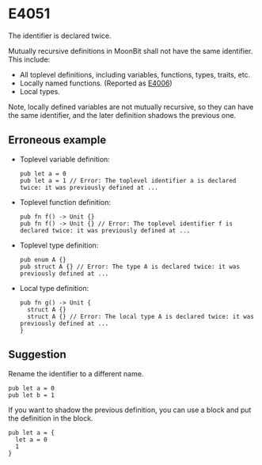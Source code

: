 # E4051

The identifier is declared twice.

Mutually recursive definitions in MoonBit shall not have the same identifier.
This include:

- All toplevel definitions, including variables, functions, types, traits, etc.
- Locally named functions. (Reported as [E4006](E4006.md))
- Local types.

Note, locally defined variables are not mutually recursive, so they can have the
same identifier, and the later definition shadows the previous one.

## Erroneous example

- Toplevel variable definition:
  ```moonbit
  pub let a = 0
  pub let a = 1 // Error: The toplevel identifier a is declared twice: it was previously defined at ...
  ```
- Toplevel function definition:
  ```moonbit
  pub fn f() -> Unit {}
  pub fn f() -> Unit {} // Error: The toplevel identifier f is declared twice: it was previously defined at ...
  ```
- Toplevel type definition:
  ```moonbit
  pub enum A {}
  pub struct A {} // Error: The type A is declared twice: it was previously defined at ...
  ```
- Local type definition:
  ```moonbit
  pub fn g() -> Unit {
    struct A {}
    struct A {} // Error: The local type A is declared twice: it was previously defined at ...
  }
  ```

## Suggestion

Rename the identifier to a different name.

```moonbit
pub let a = 0
pub let b = 1
```

If you want to shadow the previous definition, you can use a block and put the
definition in the block.

```moonbit
pub let a = {
  let a = 0
  1
}
```
